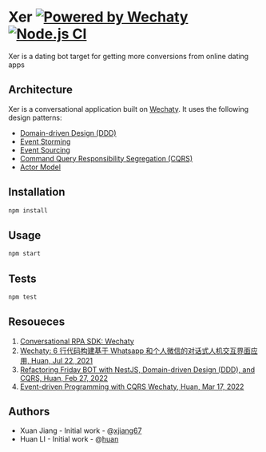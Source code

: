 # Xer [![Powered by Wechaty](https://img.shields.io/badge/Powered%20By-Wechaty-brightgreen.svg)](https://wechaty.js.org) [![Node.js CI](https://github.com/xjiang67/Xer/actions/workflows/node.js.yml/badge.svg)](https://github.com/xjiang67/Xer/actions/workflows/node.js.yml)

Xer is a dating bot target for getting more conversions from online dating apps

## Architecture

Xer is a conversational application built on [Wechaty](https://github.com/wechaty/wechaty). It uses the following design patterns:

- [Domain-driven Design (DDD)](https://medium.com/raa-labs/part-1-domain-driven-design-like-a-pro-f9e78d081f10)
- [Event Storming](https://virtualddd.com/learning-ddd/ddd-crew-eventstorming-glossary-cheat-sheet)
- [Event Sourcing](https://smartlabsblog.wordpress.com/2015/09/06/introduction-to-cqrs-and-event-sourcing-part-1/)
- [Command Query Responsibility Segregation (CQRS)](https://www.sderosiaux.com/articles/2019/08/29/cqrs-why-and-all-the-things-to-consider/)
- [Actor Model](https://en.wikipedia.org/wiki/Actor_model)

## Installation

```bash
npm install
```

## Usage

```bash
npm start
```

## Tests

```bash
npm test
```

## Resoueces

1. [Conversational RPA SDK: Wechaty](https://wechaty.js.org)
1. [Wechaty: 6 行代码构建基于 Whatsapp 和个人微信的对话式人机交互界面应用, Huan, Jul 22, 2021](https://wechaty.js.org/2021/07/22/gdg-shanghai-wechaty/)
1. [Refactoring Friday BOT with NestJS, Domain-driven Design (DDD), and CQRS, Huan, Feb 27, 2022](https://wechaty.js.org/2022/02/27/refactoring-friday-bot-with-nestjs-ddd-cqrs/)
1. [Event-driven Programming with CQRS Wechaty, Huan, Mar 17, 2022](https://wechaty.js.org/2022/03/17/event-driven-wechaty-cqrs/)

## Authors

- Xuan Jiang - Initial work - @[xjiang67](https://github.com/xjiang67)
- Huan LI - Initial work - @[huan](https://github.com/huan)
